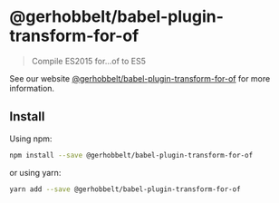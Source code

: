 # @gerhobbelt/babel-plugin-transform-for-of

> Compile ES2015 for...of to ES5

See our website [@gerhobbelt/babel-plugin-transform-for-of](https://new.babeljs.io/docs/en/next/babel-plugin-transform-for-of.html) for more information.

## Install

Using npm:

```sh
npm install --save @gerhobbelt/babel-plugin-transform-for-of
```

or using yarn:

```sh
yarn add --save @gerhobbelt/babel-plugin-transform-for-of
```
